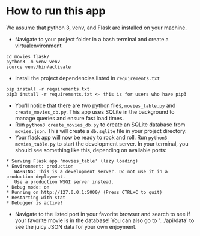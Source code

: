 # How to run this app
We assume that python 3, venv, and Flask are installed on your machine. 

- Navigate to your project folder in a bash terminal and create a virtualenvironment 

```
cd movies_flask/
python3 -m venv venv
source venv/bin/activate
```
- Install the project dependencies listed in `requirements.txt`
```
pip install -r requirements.txt
pip3 install -r requirements.txt <- this is for users who have pip3
```
- You'll notice that there are two python files, `movies_table.py` and `create_movies_db.py`. This app uses SQLite in the background to manage queries and ensure fast load times.
- Run `python3 create_movies_db.py` to create an SQLite database from `movies.json`. This will create a `db.sqlite` file in your project directory. 
- Your flask app will now be ready to rock and roll. Run `python3 movies_table.py` to start the development server. In your terminal, you should see something like this, depending on available ports:
```
* Serving Flask app 'movies_table' (lazy loading)
* Environment: production
   WARNING: This is a development server. Do not use it in a production deployment.
   Use a production WSGI server instead.
* Debug mode: on
* Running on http://127.0.0.1:5000/ (Press CTRL+C to quit)
* Restarting with stat
* Debugger is active!
```
- Navigate to the listed port in your favorite browser and search to see if your favorite movie is in the database! You can also go to '.../api/data' to see the juicy JSON data for your own enjoyment.

